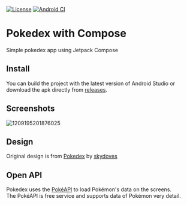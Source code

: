[![License](https://img.shields.io/badge/License-Apache%202.0-blue.svg)](https://opensource.org/licenses/Apache-2.0)
[![Android CI](https://github.com/lkw1120/compose-pokedex/actions/workflows/android.yml/badge.svg)](https://github.com/lkw1120/compose-pokedex/actions/workflows/android.yml)

# Pokedex with Compose

Simple pokedex app using Jetpack Compose

## Install

You can build the project with the latest version of Android Studio or download the apk directly from [releases](https://github.com/lkw1120/compose-pokedex/releases).

## Screenshots

![1209195201876025](https://github.com/lkw1120/compose-pokedex/assets/15232122/b661b53a-6ca5-44cf-b037-3e384897e8f1)

## Design

Original design is from [Pokedex](https://github.com/skydoves/Pokedex) by [skydoves](https://github.com/skydoves)

## Open API

Pokedex uses the [PokéAPI](https://pokeapi.co/) to load Pokémon's data on the screens.   
The PokéAPI is free service and supports data of Pokémon very detail.


